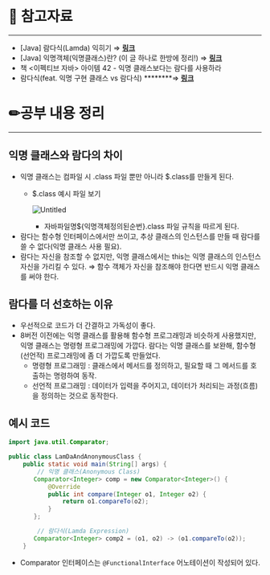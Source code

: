 # 🔗 참고자료

---

- [Java] 람다식(Lamda) 익히기 ⇒ [**링크**](https://makecodework.tistory.com/entry/Java-%EB%9E%8C%EB%8B%A4%EC%8B%9DLambda-%EC%9D%B5%ED%9E%88%EA%B8%B0)
- [Java] 익명객체(익명클래스)란? (이 글 하나로 한방에 정리!) ⇒ **[링크](https://limkydev.tistory.com/226)**
- 책 <이펙티브 자바> 아이템 42 - 익명 클래스보다는 람다를 사용하라
- 람다식(feat. 익명 구현 클래스 vs 람다식) ********⇒ [**링크**](https://alkhwa-113.tistory.com/entry/%EB%9E%8C%EB%8B%A4%EC%8B%9Dfeat-%EC%9D%B5%EB%AA%85-%EA%B5%AC%ED%98%84-%ED%81%B4%EB%9E%98%EC%8A%A4-vs-%EB%9E%8C%EB%8B%A4%EC%8B%9D)

# ✏공부 내용 정리

---

## 익명 클래스와 람다의 차이

- 익명 클래스는 컴파일 시 .class 파일 뿐만 아니라 $.class를 만들게 된다.
    - $.class 예시 파일 보기

      ![Untitled](https://s3.us-west-2.amazonaws.com/secure.notion-static.com/6a6eec42-1cbd-4bb3-9633-224b7dce8f26/Untitled.png?X-Amz-Algorithm=AWS4-HMAC-SHA256&X-Amz-Content-Sha256=UNSIGNED-PAYLOAD&X-Amz-Credential=AKIAT73L2G45EIPT3X45%2F20230209%2Fus-west-2%2Fs3%2Faws4_request&X-Amz-Date=20230209T231837Z&X-Amz-Expires=86400&X-Amz-Signature=b56203ffe9a3bb2f3c98492cb209ae8050697157a0e883f54a0ee804382a9bfc&X-Amz-SignedHeaders=host&response-content-disposition=filename%3D%22Untitled.png%22&x-id=GetObject)

        - 자바파일명${익명객체정의된순번}.class
          파일 규칙을 따르게 된다.
- 람다는 함수형 인터페이스에서만 쓰이고,
  추상 클래스의 인스턴스를 만들 때 람다를 쓸 수 없다(익명 클래스 사용 필요).
- 람다는 자신을 참조할 수 없지만,
  익명 클래스에서는 this는 익명 클래스의 인스턴스 자신을 가리킬 수 있다.
  ⇒ 함수 객체가 자신을 참조해야 한다면 반드시 익명 클래스를 써야 한다.

## 람다를 더 선호하는 이유

- 우선적으로 코드가 더 간결하고 가독성이 좋다.
- 8버전 이전에는 익명 클래스를 활용해 함수형 프로그래밍과 비슷하게 사용했지만,
  익명 클래스는 명령형 프로그래밍에 가깝다.
  람다는 익명 클래스를 보완해, 함수형(선언적) 프로그래밍에 좀 더 가깝도록 만들었다.
    - 명령형 프로그래밍 : 클래스에서 메서드를 정의하고, 필요할 때 그 메서드를 호출하는 명령하여 동작.
    - 선언적 프로그래밍 : 데이터가 입력을 주어지고, 데이터가 처리되는 과정(흐름)을 정의하는 것으로 동작한다.

## 예시 코드

```java
import java.util.Comparator;

public class LamDaAndAnonymousClass {
    public static void main(String[] args) {
        // 익명 클래스(Anonymous Class)
       Comparator<Integer> comp = new Comparator<Integer>() {
           @Override
           public int compare(Integer o1, Integer o2) {
               return o1.compareTo(o2);
           }
       };

        // 람다식(Lamda Expression)
       Comparator<Integer> comp2 = (o1, o2) -> (o1.compareTo(o2));
    }

```

- Comparator 인터페이스는 `@FunctionalInterface` 어노테이션이 작성되어 있다.
